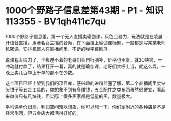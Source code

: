 # 1000个野路子信息差第43期 - P1 - 知识113355 - BV1qh411c7qu

1000个野路子信息差，第一个无人直播卖瑜伽课，灰色且暴力，玩法就是在凌晨开语音直播，用著名女主播的音频，在下面挂上瑜伽课标题，一般都是写某某老师私密课，安排机器人在直播间里，不断的弹字幕刷屏。

说课程太给力了，半夜睡不着的老哥们会自行脑补，价格也不贵，就20块钱，一冲动就付款了，结果打开一看，真的就是瑜伽课，老哥们大呼上当，就这么弄，一晚上卖几百单上千单的都不在少数。

这个项目已经上架到我们的项目库，感兴趣的进粉丝圈了解，第二个直播间里卖钻头钳子等五金工具的，你想象不到有多赚钱，五金配件之类东西虽然很便宜，看起来单价只有几块钱，但实际上很多买家都是低量的买，数量极大。

平均课单价很高，利润空间难以想象，你可以想一下，你们家附近的各种店是不是经常倒闭，但五金店大都活得好好的。

